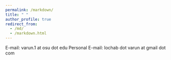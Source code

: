 ```yaml
---
permalink: /markdown/
title: " "
author_profile: true
redirect_from: 
  - /md/
  - /markdown.html
---
```


E-mail: varun.1 at osu dot edu
Personal E-mail: lochab dot varun at gmail dot com

